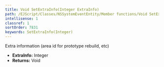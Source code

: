 ```yaml
---
title: Void SetExtraInfo(Integer ExtraInfo)
path: /EJScript/Classes/NSSystemEventEntity/Member functions/Void SetExtraInfo(Integer p_0)
intellisense: 1
classref: 1
sortOrder: 7831
keywords: SetExtraInfo(Integer)
---
```



Extra information (area id for prototype rebuild, etc)



* **ExtraInfo:** Integer
* **Returns:** Void


